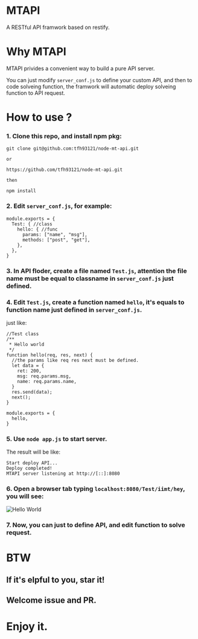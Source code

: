 # MTAPI
A RESTful API framwork based on restify.

# Why MTAPI
MTAPI privides a convenient way to build a pure API server.

You can just modify `server_conf.js` to define your custom API, and then to code solveing function, the framwork will automatic deploy solveing function to API request.

# How to use ?

### 1. Clone this repo, and install npm pkg:
```
git clone git@github.com:tfh93121/node-mt-api.git

or 

https://github.com/tfh93121/node-mt-api.git

then

npm install
```
### 2. Edit `server_conf.js`, for example:
```
module.exports = {
  Test: { //class
    hello: { //func
      params: ["name", "msg"],
      methods: ["post", "get"],
    },
  },
}
```
### 3. In API floder, create a file named `Test.js`, attention the file name must be equal to classname in `server_conf.js` just defined.

### 4. Edit `Test.js`, create a function named `hello`, it's equals to function name just defined in `server_conf.js`.

just like:
```
//Test class
/**
 * Hello world
 */
function hello(req, res, next) {
  //the params like req res next must be defined.
  let data = {
    ret: 200,
    msg: req.params.msg,
    name: req.params.name,
  }
  res.send(data);
  next();
}

module.exports = {
  hello,
}
```
### 5. Use `node app.js` to start server. 
The result will be like:
```
Start deploy API...
Deploy completed!
MTAPI server listening at http://[::]:8080
```

### 6. Open a browser tab typing `localhost:8080/Test/iimt/hey`, you will see:
![Hello World](http://oqapmzmc9.bkt.clouddn.com/%E5%BE%AE%E4%BF%A1%E6%88%AA%E5%9B%BE_20180514140154.png)

### 7. Now, you can just to define API, and edit function to solve request.
# BTW
## If it's elpful to you, star it!
## Welcome issue and PR.

# Enjoy it.
